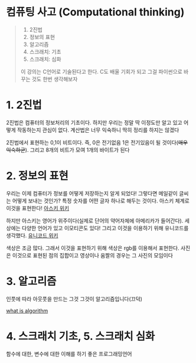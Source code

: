 # 컴퓨팅 사고 (Computational thinking)

> 1. 2진법
> 2. 정보의 표현
> 3. 알고리즘
> 4. 스크래치: 기초
> 5. 스크래치: 심화
>
> 이 강의는 C언어로 기술된다고 한다. C도 배울 기회가 되고 그걸 파이썬으로 바꾸는 것도 한번 생각해보자

# 1. 2진법

2진법은 컴퓨터의 정보처리의 기초이다. 하지만 우리는 정말 딱 이정도만 알고 있고 어떻게 작동하는지 관심이 없다. 계산법은 너무 익숙하니 딱히 정리를 하지는 않겠다

2진법에서 표현하는 0,1이 비트이다. 즉, 0은 전기없음 1은 전기있음이 될 것이다(~~매우 익숙하군~~). 그리고 8개의 비트가 모여 1개의 바이트가 된다

# 2. 정보의 표현

우리는 이제 컴퓨터가 정보를 어떻게 저장하는지 알게 되었다! 그렇다면 메일같이 글씨는 어떻게 보내는 것인가? 특정 숫자를 어떤 글자 하나로 해두는 것이다. 아스키 체계로 이것을 표현한다! [아스키 위키](https://ko.wikipedia.org/wiki/ASCII)

하지만 아스키는 영어가 위주이다(실제로 단어의 약어자체에 아메리카가 들어간다). 세상에는 다양한 언어가 있고 이모티콘도 있다! 그리고 이것을 이용하기 위해 유니코드를 생각했다. [유니코드 위키](https://ko.wikipedia.org/wiki/%EC%9C%A0%EB%8B%88%EC%BD%94%EB%93%9C)

색상은 조금 많다. 그래서 이것을 표현하기 위해 색상은 rgb를 이용해서 표현한다. 사진은 이것으로 표현된 점의 집합이고 영상이나 움짤의 경우는 그 사진의 모임이다

# 3. 알고리즘

인풋에 따라 아웃풋을 만드는 그것 그것이 알고리즘입니다(끄덕)

[what is algorithm](https://www.youtube.com/watch?v=6hfOvs8pY1k)

# 4. 스크래치 기초, 5. 스크래치 심화

함수에 대한, 변수에 대한 이해를 하기 좋은 프로그래밍언어

